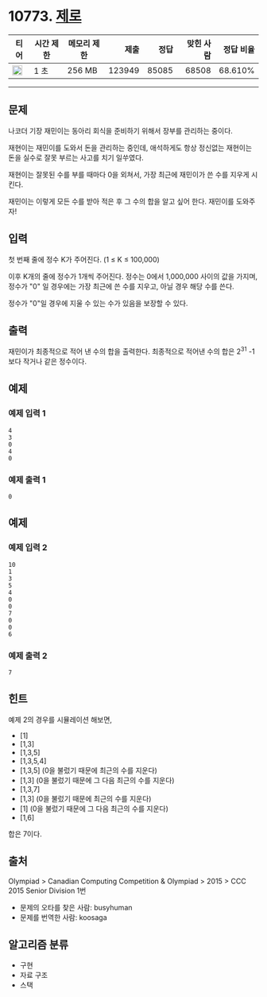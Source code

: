 # 10773. [제로](https://www.acmicpc.net/problem/10773)

| 티어                                                                 | 시간 제한 | 메모리 제한 |   제출 |  정답 | 맞힌 사람 | 정답 비율 |
| -------------------------------------------------------------------- | --------- | ----------- | -----: | ----: | --------: | --------: |
| <img src="https://static.solved.ac/tier_small/7.svg" width="20px" /> | 1 초      | 256 MB      | 123949 | 85085 |     68508 |   68.610% |

---

## 문제

나코더 기장 재민이는 동아리 회식을 준비하기 위해서 장부를 관리하는 중이다.

재현이는 재민이를 도와서 돈을 관리하는 중인데, 애석하게도 항상 정신없는 재현이는 돈을 실수로 잘못 부르는 사고를 치기 일쑤였다.

재현이는 잘못된 수를 부를 때마다 0을 외쳐서, 가장 최근에 재민이가 쓴 수를 지우게 시킨다.

재민이는 이렇게 모든 수를 받아 적은 후 그 수의 합을 알고 싶어 한다. 재민이를 도와주자!

## 입력

첫 번째 줄에 정수 K가 주어진다. (1 ≤ K ≤ 100,000)

이후 K개의 줄에 정수가 1개씩 주어진다. 정수는 0에서 1,000,000 사이의 값을 가지며, 정수가 "0" 일 경우에는 가장 최근에 쓴 수를 지우고, 아닐 경우 해당 수를 쓴다.

정수가 "0"일 경우에 지울 수 있는 수가 있음을 보장할 수 있다.

## 출력

재민이가 최종적으로 적어 낸 수의 합을 출력한다. 최종적으로 적어낸 수의 합은 $2^{31}$
-1보다 작거나 같은 정수이다.

## 예제

### 예제 입력 1

```
4
3
0
4
0
```

### 예제 출력 1

```
0
```

## 예제

### 예제 입력 2

```
10
1
3
5
4
0
0
7
0
0
6
```

### 예제 출력 2

```
7
```

## 힌트

예제 2의 경우를 시뮬레이션 해보면,

- [1]
- [1,3]
- [1,3,5]
- [1,3,5,4]
- [1,3,5] (0을 불렀기 때문에 최근의 수를 지운다)
- [1,3] (0을 불렀기 때문에 그 다음 최근의 수를 지운다)
- [1,3,7]
- [1,3] (0을 불렀기 때문에 최근의 수를 지운다)
- [1] (0을 불렀기 때문에 그 다음 최근의 수를 지운다)
- [1,6]

합은 7이다.

## 출처

Olympiad
\>
Canadian Computing Competition & Olympiad
\>
2015
\>
CCC 2015 Senior Division
1번

- 문제의 오타를 찾은 사람: busyhuman
- 문제를 번역한 사람: koosaga

## 알고리즘 분류

- 구현
- 자료 구조
- 스택
